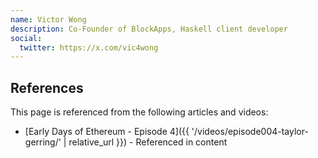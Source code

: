 ```yaml
---
name: Victor Wong
description: Co-Founder of BlockApps, Haskell client developer
social:
  twitter: https://x.com/vic4wong
---
```



## References

This page is referenced from the following articles and videos:

- [Early Days of Ethereum - Episode 4]({{ '/videos/episode004-taylor-gerring/' | relative_url }}) - Referenced in content